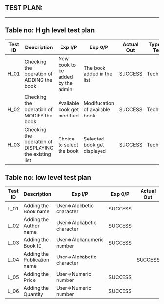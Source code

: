 ## TEST PLAN:
---
## Table no: High level test plan

| **Test ID** | **Description**                                              | **Exp I/P** | **Exp O/P** | **Actual Out** |**Type Of Test**  |    
|-------------|--------------------------------------------------------------|------------|-------------|----------------|------------------|
|  H_01       |Checking the operation of ADDING the book|  New book to be added by the admin |The book added in the list | SUCCESS |Technical  |
|  H_02       |Checking the operation of MODIFY the book| Available book get modified | Modifucation of available book | SUCCESS |Technical |
|  H_03       |Checking the operation of DISPLAYING the existing list |Choice to select the book | Selected book get displayed | SUCCESS |Technical |
## Table no: low level test plan
| **Test ID** | **Description**                                              | **Exp I/P** | **Exp O/P** | **Actual Out** |**Type Of Test**  | 
|-------------|--------------------------------------------------------------|------------|-------------|----------------|------------------|
|  L_01      |Adding the Book name|User=>Alphbetic character | SUCCESS ||REQUIREMENT  |
|  L_02      |Adding the Author name|User=>Alphabetic character | SUCCESS| |REQUIREMENT |
|  L_03      |Adding the Book ID|User=>Alphanumeric number | SUCCESS| |REQUIREMENT  |
|  L_04      |Adding the Publication name|User=>Alphabetic character || SUCCESS |REQUIREMENT |
|  L_05      |Adding the Price|User=>Numeric number| SUCCESS ||REQUIREMENT  |
|  L_06      |Adding the Quantity|User=>Numeric number| SUCCESS| |REQUIREMENT  |
